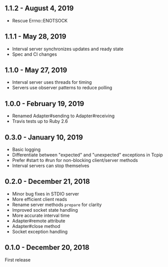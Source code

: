 ## 1.1.2 - August 4, 2019
- Rescue Errno::ENOTSOCK

## 1.1.1 - May 28, 2019
- Interval server synchronizes updates and ready state
- Spec and CI changes

## 1.1.0 - May 27, 2019
- Interval server uses threads for timing
- Servers use observer patterns to reduce polling

## 1.0.0 - February 19, 2019
- Renamed Adapter#sending to Adapter#receiving
- Travis tests up to Ruby 2.6

## 0.3.0 - January 10, 2019
- Basic logging
- Differentiate between "expected" and "unexpected" exceptions in Tcpip
- Prefer #start to #run for non-blocking client/server methods
- Interval servers can stop themselves

## 0.2.0 - December 21, 2018
- Minor bug fixes in STDIO server
- More efficient client reads
- Rename server methods `prepare` for clarity
- Improved socket state handling
- More accurate interval time
- Adapter#remote attribute
- Adapter#close method
- Socket exception handling

## 0.1.0 - December 20, 2018
First release

